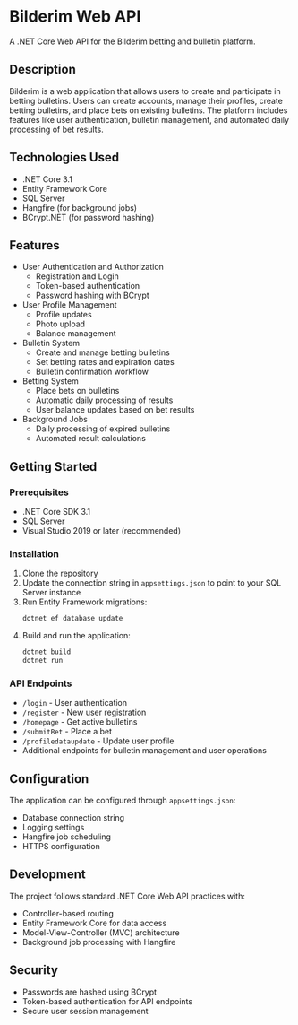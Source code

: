 # Bilderim Web API

A .NET Core Web API for the Bilderim betting and bulletin platform.

## Description

Bilderim is a web application that allows users to create and participate in betting bulletins. Users can create accounts, manage their profiles, create betting bulletins, and place bets on existing bulletins. The platform includes features like user authentication, bulletin management, and automated daily processing of bet results.

## Technologies Used

- .NET Core 3.1
- Entity Framework Core
- SQL Server
- Hangfire (for background jobs)
- BCrypt.NET (for password hashing)

## Features

- User Authentication and Authorization
  - Registration and Login
  - Token-based authentication
  - Password hashing with BCrypt
- User Profile Management
  - Profile updates
  - Photo upload
  - Balance management
- Bulletin System
  - Create and manage betting bulletins
  - Set betting rates and expiration dates
  - Bulletin confirmation workflow
- Betting System
  - Place bets on bulletins
  - Automatic daily processing of results
  - User balance updates based on bet results
- Background Jobs
  - Daily processing of expired bulletins
  - Automated result calculations

## Getting Started

### Prerequisites

- .NET Core SDK 3.1
- SQL Server
- Visual Studio 2019 or later (recommended)

### Installation

1. Clone the repository
2. Update the connection string in `appsettings.json` to point to your SQL Server instance
3. Run Entity Framework migrations:
   ```bash
   dotnet ef database update
   ```
4. Build and run the application:
   ```bash
   dotnet build
   dotnet run
   ```

### API Endpoints

- `/login` - User authentication
- `/register` - New user registration
- `/homepage` - Get active bulletins
- `/submitBet` - Place a bet
- `/profiledataupdate` - Update user profile
- Additional endpoints for bulletin management and user operations

## Configuration

The application can be configured through `appsettings.json`:
- Database connection string
- Logging settings
- Hangfire job scheduling
- HTTPS configuration

## Development

The project follows standard .NET Core Web API practices with:
- Controller-based routing
- Entity Framework Core for data access
- Model-View-Controller (MVC) architecture
- Background job processing with Hangfire

## Security

- Passwords are hashed using BCrypt
- Token-based authentication for API endpoints
- Secure user session management 